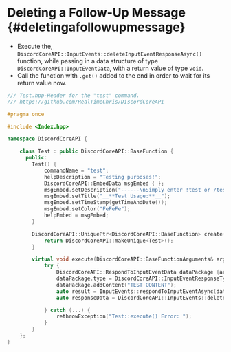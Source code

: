 Deleting a Follow-Up Message {#deletingafollowupmessage}
============
- Execute the, `DiscordCoreAPI::InputEvents::deleteInputEventResponseAsync()` function, while passing in a data structure of type `DiscordCoreAPI::InputEventData`, with a return value of type `void`.
- Call the function with `.get()` added to the end in order to wait for its return value now.

```cpp
/// Test.hpp-Header for the "test" command.
/// https://github.com/RealTimeChris/DiscordCoreAPI

#pragma once

#include <Index.hpp>

namespace DiscordCoreAPI {

	class Test : public DiscordCoreAPI::BaseFunction {
	  public:
		Test() {
			commandName = "test";
			helpDescription = "Testing purposes!";
			DiscordCoreAPI::EmbedData msgEmbed { };
			msgEmbed.setDescription("------\nSimply enter !test or /test!\n------");
			msgEmbed.setTitle("__**Test Usage:**__");
			msgEmbed.setTimeStamp(getTimeAndDate());
			msgEmbed.setColor("FeFeFe");
			helpEmbed = msgEmbed;
		}

		DiscordCoreAPI::UniquePtr<DiscordCoreAPI::BaseFunction> create() {
			return DiscordCoreAPI::makeUnique<Test>();
		}

		virtual void execute(DiscordCoreAPI::BaseFunctionArguments& args) {
			try {
				DiscordCoreAPI::RespondToInputEventData dataPackage {args.eventData};
				dataPackage.type = DiscordCoreAPI::InputEventResponseType::Follow_Up_Message;
				dataPackage.addContent("TEST CONTENT");
				auto result = InputEvents::respondToInputEventAsync(dataPackage);
				auto responseData = DiscordCoreAPI::InputEvents::deleteInputEventResponseAsync(result);

			} catch (...) {
				rethrowException("Test::execute() Error: ");
			}
		}
	};
}
```
